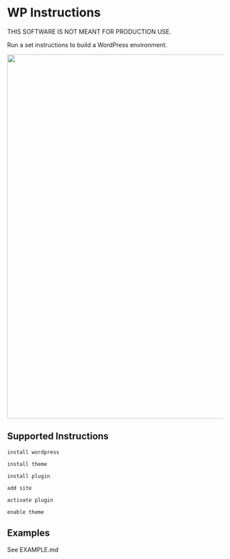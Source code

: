 # WP Instructions

THIS SOFTWARE IS NOT MEANT FOR PRODUCTION USE.

Run a set instructions to build a WordPress environment.

<a href="http://10up.com/contact/"><img src="https://10updotcom-wpengine.s3.amazonaws.com/uploads/2016/10/10up-Github-Banner.png" width="850"></a>


## Supported Instructions

`install wordpress`

`install theme`

`install plugin`

`add site`

`activate plugin`

`enable theme`


## Examples

See EXAMPLE.md

